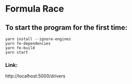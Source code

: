 # Formula Race

## To start the program for the first time:

```console
yarn install --ignore-engines
yarn fe-dependencies
yarn fe-build
yarn start
```

### Link:

http://localhost:5000/drivers
